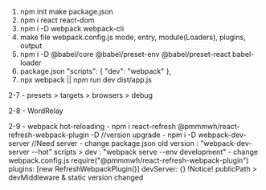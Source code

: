 1. npm init 
    make package.json 
2. npm i react react-dom
3. npm i -D webpack webpack-cli
4. make file webpack.config.js 
    mode, entry, module(Loaders), plugins, output
5. npm i -D @babel/core @babel/preset-env @babel/preset-react babel-loader
6. package.json 
    "scripts": {
        "dev": "webpack"
    },
7. npx webpack || npm run dev
    dist/app.js 


2-7 
    - presets > targets > browsers
           > debug


2-8
    - WordRelay

2-9
    - webpack hot-reloading
    - npm i react-refresh @pmmmwh/react-refresh-webpack-plugin -D //version upgrade
    - npm i -D webpack-dev-server //Need server 
    - change package.json
        old version : "webpack-dev-server --hot"
        scripts > dev : "webpack serve --env development"
    - change webpack.config.js 
        require("@pmmmwh/react-refresh-webpack-plugin")
        plugins: [new RefreshWebpackPlugin()]
        devServer: {}
            !Notice! publicPath > devMiddleware & static version changed

    